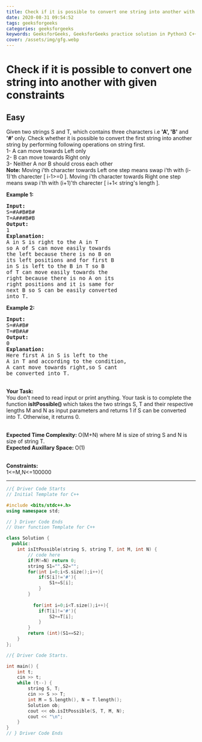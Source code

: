 ```yaml
---
title: Check if it is possible to convert one string into another with given constraints   GFG
date: 2020-08-31 09:54:52
tags: geeksforgeeks
categories: geeksforgeeks
keywords: GeeksforGeeks, GeeksforGeeks practice solution in Python3 C++ Java, Check if it is possible to convert one string into another with given constraints - GFG solution
cover: /assets/img/gfg.webp
---
```



# Check if it is possible to convert one string into another with given constraints
## Easy
<div class="problems_problem_content__Xm_eO"><p>Given two strings S and T, which&nbsp;contains three characters i.e <strong>'A', 'B'</strong> and <strong>'#'&nbsp;</strong>only. Check&nbsp;whether it is possible to convert the first string into another string by performing following operations on string first.<br>
1- A can move towards Left only<br>
2- B can move towards Right only<br>
3- Neither A nor B should&nbsp;cross each other<br>
<strong>Note:</strong> Moving i'th character&nbsp;towards Left one step means swap i'th with (i-1)'th charecter [ i-1&gt;=0 ].&nbsp;Moving i'th character&nbsp;towards Right one step means swap i'th with (i+1)'th charecter [ i+1&lt; string's length ].&nbsp;</p>

<p><strong>Example 1:</strong></p>

<pre><strong>Input:</strong>
S=#A#B#B#   
T=A###B#B
<strong>Output:</strong>
1
<strong>Explanation:</strong>
A in S is right to the A in T 
so A of S can move easily towards
the left because there is no B on
its left positions and for first B 
in S is left to the B in T so B 
of T can move easily towards the 
right because there is no A on its
right positions and it is same for 
next B so S can be easily converted
into T.</pre>

<p><strong>Example 2:</strong></p>

<pre><strong>Input:</strong>
S=#A#B# 
T=#B#A#
<strong>Output:</strong>
0
<strong>Explanation:</strong>
Here first A in S is left to the 
A in T and according to the condition,
A cant move towards right,so S cant 
be converted into T.</pre>

<p><br>
<strong>Your Task:</strong><br>
You don't need to read input or print anything. Your task is to complete the function <strong>isItPossible() </strong>which takes the two strings S, T and their respective lengths M and N as input parameters and returns 1 if S can be converted into T. Otherwise, it returns 0.</p>

<p><br>
<strong>Expected Time Complexity:&nbsp;</strong>O(M+N) where M is size of string S and N is size of string T.<br>
<strong>Expected Auxillary Space:&nbsp;</strong>O(1)<br>
&nbsp;</p>

<p><strong>Constraints:</strong><br>
1&lt;=M,N&lt;=100000</p>
</div>

---




```cpp
//{ Driver Code Starts
// Initial Template for C++

#include <bits/stdc++.h>
using namespace std;

// } Driver Code Ends
// User function Template for C++

class Solution {
  public:
    int isItPossible(string S, string T, int M, int N) {
        // code here
        if(M!=N) return 0;
        string S1="",S2="";
        for(int i=0;i<S.size();i++){
            if(S[i]!='#'){
                S1+=S[i];
            }
        }
        
          for(int i=0;i<T.size();i++){
            if(T[i]!='#'){
                S2+=T[i];
            }
        }
        return (int)(S1==S2);
    }
};

//{ Driver Code Starts.

int main() {
    int t;
    cin >> t;
    while (t--) {
        string S, T;
        cin >> S >> T;
        int M = S.length(), N = T.length();
        Solution ob;
        cout << ob.isItPossible(S, T, M, N);
        cout << "\n";
    }
}
// } Driver Code Ends
```
